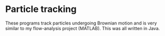# Particle tracking
These programs track particles undergoing Brownian motion and is very similar to my flow-analysis project (MATLAB). This was all written in Java.
